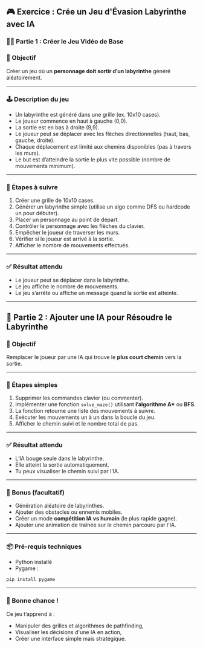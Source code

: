 ## 🎮 Exercice : Crée un Jeu d'Évasion Labyrinthe avec IA

### 🧑‍💻 Partie 1 : Créer le Jeu Vidéo de Base

### 🎯 Objectif

Créer un jeu où un **personnage doit sortir d’un labyrinthe** généré aléatoirement.

---

### 🕹️ Description du jeu

* Un labyrinthe est généré dans une grille (ex. 10x10 cases).
* Le joueur commence en haut à gauche (0,0).
* La sortie est en bas à droite (9,9).
* Le joueur peut se déplacer avec les flèches directionnelles (haut, bas, gauche, droite).
* Chaque déplacement est limité aux chemins disponibles (pas à travers les murs).
* Le but est d’atteindre la sortie le plus vite possible (nombre de mouvements minimum).

---

### 🔧 Étapes à suivre

1. Créer une grille de 10x10 cases.
2. Générer un labyrinthe simple (utilise un algo comme DFS ou hardcode un pour débuter).
3. Placer un personnage au point de départ.
4. Contrôler le personnage avec les flèches du clavier.
5. Empêcher le joueur de traverser les murs.
6. Vérifier si le joueur est arrivé à la sortie.
7. Afficher le nombre de mouvements effectués.

---

### ✅ Résultat attendu

* Le joueur peut se déplacer dans le labyrinthe.
* Le jeu affiche le nombre de mouvements.
* Le jeu s’arrête ou affiche un message quand la sortie est atteinte.

---

## 🤖 Partie 2 : Ajouter une IA pour Résoudre le Labyrinthe

### 🎯 Objectif

Remplacer le joueur par une IA qui trouve le **plus court chemin** vers la sortie.

---

### 🧠 Étapes simples

1. Supprimer les commandes clavier (ou commenter).
2. Implémenter une fonction `solve_maze()` utilisant **l’algorithme A\*** ou **BFS**.
3. La fonction retourne une liste des mouvements à suivre.
4. Exécuter les mouvements un à un dans la boucle du jeu.
5. Afficher le chemin suivi et le nombre total de pas.

---

### ✅ Résultat attendu

* L’IA bouge seule dans le labyrinthe.
* Elle atteint la sortie automatiquement.
* Tu peux visualiser le chemin suivi par l’IA.

---

### 🎁 Bonus (facultatif)

* Génération aléatoire de labyrinthes.
* Ajouter des obstacles ou ennemis mobiles.
* Créer un mode **compétition IA vs humain** (le plus rapide gagne).
* Ajouter une animation de traînée sur le chemin parcouru par l'IA.

---

### 📦 Pré-requis techniques

* Python installé
* Pygame :

```bash
pip install pygame
```

---

### 🚀 Bonne chance !

Ce jeu t’apprend à :

* Manipuler des grilles et algorithmes de pathfinding,
* Visualiser les décisions d'une IA en action,
* Créer une interface simple mais stratégique.